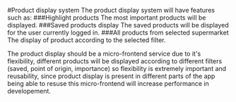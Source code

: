 #Product display system
The product display system will have features such as:
###Highlight products
The most important products will be displayed.
###Saved products display
The saved products will be displayed for the user currently logged in.
###All products from selected supermarket
The display of product according to the selected filter.

The product display should be a micro-frontend service due to it's flexibility, different products will be displayed according to different filters (saved, point of origin, importance) so flexibility is extremely important and reusability, since product display is present in different parts of the app being able to resuse this micro-frontend will increase performance in developement. 